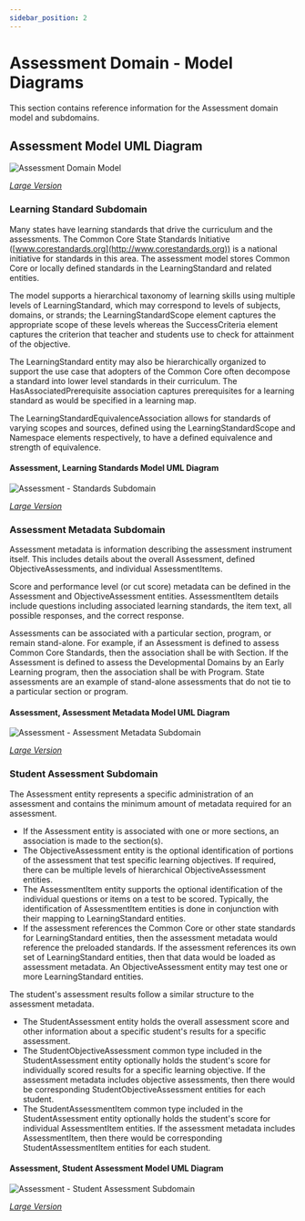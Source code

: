 ```yaml
---
sidebar_position: 2
---
```


# Assessment Domain - Model Diagrams

This section contains reference information for the Assessment domain model and
subdomains.

## Assessment Model UML Diagram

![Assessment Domain Model](https://edfidocs.blob.core.windows.net/$web/img/reference/data-standard/Assessment%20Domain%20for%20DS%20v5.x%2020240712.png)

[_Large Version_](https://edfidocs.blob.core.windows.net/$web/img/reference/data-standard/Assessment%20Domain%20for%20DS%20v5.x%2020240712.png)

### Learning Standard Subdomain

Many states have learning standards that drive the curriculum and the
assessments. The Common Core State Standards Initiative
([www.corestandards.org](http://www.corestandards.org)) is a national initiative
for standards in this area. The assessment model stores Common Core or locally
defined standards in the LearningStandard and related entities.

The model supports a hierarchical taxonomy of learning skills using multiple
levels of LearningStandard, which may correspond to levels of subjects, domains,
or strands; the LearningStandardScope element captures the appropriate scope of
these levels whereas the SuccessCriteria element captures the criterion that
teacher and students use to check for attainment of the objective.

The LearningStandard entity may also be hierarchically organized to support the
use case that adopters of the Common Core often decompose a standard into lower
level standards in their curriculum. The HasAssociatedPrerequisite association
captures prerequisites for a learning standard as would be specified in a
learning map.

The LearningStandardEquivalenceAssociation allows for standards of varying
scopes and sources, defined using the LearningStandardScope and Namespace
elements respectively, to have a defined equivalence and strength of
equivalence.

#### Assessment, Learning Standards Model UML Diagram

![Assessment - Standards Subdomain](https://edfidocs.blob.core.windows.net/$web/img/reference/data-standard/Assessment%20-%20Standards%20Subdomain.png)

[_Large Version_](https://edfidocs.blob.core.windows.net/$web/img/reference/data-standard/Assessment%20-%20Standards%20Subdomain.png)

### Assessment Metadata Subdomain

Assessment metadata is information describing the assessment instrument itself.
This includes details about the overall Assessment, defined
ObjectiveAssessments, and individual AssessmentItems.

Score and performance level (or cut score) metadata can be defined in the
Assessment and ObjectiveAssessment entities. AssessmentItem details include
questions including associated learning standards, the item text, all possible
responses, and the correct response.

Assessments can be associated with a particular section, program, or remain
stand-alone. For example, if an Assessment is defined to assess Common Core
Standards, then the association shall be with Section. If the Assessment is
defined to assess the Developmental Domains by an Early Learning program, then
the association shall be with Program. State assessments are an example of
stand-alone assessments that do not tie to a particular section or program.

#### Assessment, Assessment Metadata Model UML Diagram

![Assessment - Assessment Metadata Subdomain](https://edfidocs.blob.core.windows.net/$web/img/reference/data-standard/Assesment%20Metadata%20UML.png)

[_Large Version_](https://edfidocs.blob.core.windows.net/$web/img/reference/data-standard/Assesment%20Metadata%20UML.png)

### Student Assessment Subdomain

The Assessment entity represents a specific administration of an assessment and
contains the minimum amount of metadata required for an assessment.

* If the Assessment entity is associated with one or more sections, an
    association is made to the section(s).
* The ObjectiveAssessment entity is the optional identification of portions of
    the assessment that test specific learning objectives. If required, there
    can be multiple levels of hierarchical ObjectiveAssessment entities.
* The AssessmentItem entity supports the optional identification of the
    individual questions or items on a test to be scored. Typically, the
    identification of AssessmentItem entities is done in conjunction with their
    mapping to LearningStandard entities.
* If the assessment references the Common Core or other state standards for
    LearningStandard entities, then the assessment metadata would reference the
    preloaded standards. If the assessment references its own set of
    LearningStandard entities, then that data would be loaded as assessment
    metadata. An ObjectiveAssessment entity may test one or more
    LearningStandard entities.

The student's assessment results follow a similar structure to the assessment
metadata.

* The StudentAssessment entity holds the overall assessment score and other
    information about a specific student's results for a specific assessment.
* The StudentObjectiveAssessment common type included in the StudentAssessment
    entity optionally holds the student's score for individually scored results
    for a specific learning objective. If the assessment metadata includes
    objective assessments, then there would be corresponding
    StudentObjectiveAssessment entities for each student.
* The StudentAssessmentItem common type included in the StudentAssessment
    entity optionally holds the student's score for individual AssessmentItem
    entities. If the assessment metadata includes AssessmentItem, then there
    would be corresponding StudentAssessmentItem entities for each student.

#### Assessment, Student Assessment Model UML Diagram

![Assessment - Student Assessment Subdomain](https://edfidocs.blob.core.windows.net/$web/img/reference/data-standard/Assessment-StudentAssessment.png)

[_Large Version_](https://edfidocs.blob.core.windows.net/$web/img/reference/data-standard/Assessment-StudentAssessment.png)
